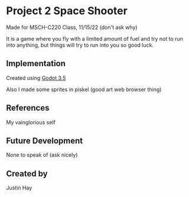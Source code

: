 # Project 2 Space Shooter
Made for MSCH-C220 Class, 11/15/22 (don't ask why)

It is a game where you fly with a limited amount of fuel and try not to run into anything, but things will try to run into you so good luck.
## Implementation
Created using [Godot 3.5](https://godotengine.org/download)

Also I made some sprites in piskel (good art web browser thing)
## References
My vainglorious self
## Future Development
None to speak of (ask nicely)
## Created by
Justin Hay
